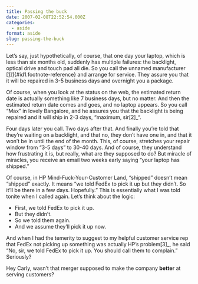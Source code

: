 ```yaml
---
title: Passing the buck
date: 2007-02-08T22:52:54.000Z
categories:
  - aside
format: aside
slug: passing-the-buck
---
```

Let’s say, just hypothetically, of course, that one day your laptop, which is less than six months old, suddenly has multiple failures: the backlight, optical drive and touch pad all die. So you call the unnamed manufacturer [[1]][1]{#id1.footnote-reference} and arrange for service. They assure you that it will be repaired in 3-5 business days and overnight you a package.

Of course, when you look at the status on the web, the estimated return date is actually something like 7 business days, but no matter. And then the estimated return date comes and goes, and no laptop appears. So you call “Max” in lovely Bangalore, and he assures you that the backlight is being repaired and it will ship in 2-3 days, “maximum, sir[2]_“.

Four days later you call. Two days after that. And finally you’re told that they’re waiting on a backlight, and that no, they don’t have one in, and that it won’t be in until the end of the month. This, of course, stretches your repair window from “3-5 days” to 30-40 days. And of course, they understand how frustrating it is, but really, what are they supposed to do? But miracle of miracles, you receive an email two weeks early saying “your laptop has shipped.”

Of course, in HP Mind-Fuck-Your-Customer Land, “shipped” doesn’t mean “shipped” exactly. It means “we told FedEx to pick it up but they didn’t. So it’ll be there in a few days. Hopefully.” This is essentially what I was told tonite when I called again. Let’s think about the logic:

<ul class="simple">
  <li>
    First, we told FedEx to pick it up.
  </li>
  <li>
    But they didn’t.
  </li>
  <li>
    So we told them again.
  </li>
  <li>
    And we assume they’ll pick it up now.
  </li>
</ul>

And when I had the temerity to suggest to my helpful customer service rep that FedEx not picking up something was actually HP’s problem[3]_, he said “No, sir, we told FedEx to pick it up. You should call them to complain.” Seriously?

Hey Carly, wasn’t that merger supposed to make the company **better** at serving customers?



 [1]: #id2
